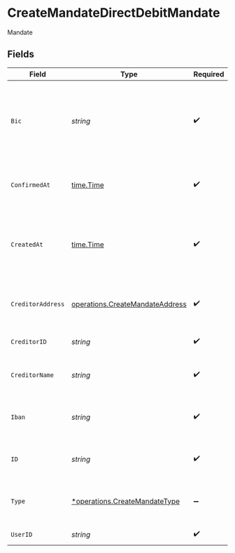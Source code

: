 # CreateMandateDirectDebitMandate

Mandate


## Fields

| Field                                                                                                                                                                                       | Type                                                                                                                                                                                        | Required                                                                                                                                                                                    | Description                                                                                                                                                                                 |
| ------------------------------------------------------------------------------------------------------------------------------------------------------------------------------------------- | ------------------------------------------------------------------------------------------------------------------------------------------------------------------------------------------- | ------------------------------------------------------------------------------------------------------------------------------------------------------------------------------------------- | ------------------------------------------------------------------------------------------------------------------------------------------------------------------------------------------- |
| `Bic`                                                                                                                                                                                       | *string*                                                                                                                                                                                    | :heavy_check_mark:                                                                                                                                                                          | Business Identifier Code (also known as SWIFT-BIC, BIC, SWIFT ID or SWIFT code) [ISO 9362](https://en.wikipedia.org/wiki/ISO_9362).                                                         |
| `ConfirmedAt`                                                                                                                                                                               | [time.Time](https://pkg.go.dev/time#Time)                                                                                                                                                   | :heavy_check_mark:                                                                                                                                                                          | Timestamp of when user validated the mandate                                                                                                                                                |
| `CreatedAt`                                                                                                                                                                                 | [time.Time](https://pkg.go.dev/time#Time)                                                                                                                                                   | :heavy_check_mark:                                                                                                                                                                          | Date and time when the resource was created. [RFC 3339-5](https://datatracker.ietf.org/doc/html/rfc3339#section-5.6), [ISO8601 UTC](https://www.iso.org/iso-8601-date-and-time-format.html) |
| `CreditorAddress`                                                                                                                                                                           | [operations.CreateMandateAddress](../../models/operations/createmandateaddress.md)                                                                                                          | :heavy_check_mark:                                                                                                                                                                          | Address. Must not be a P.O. box or c/o address.                                                                                                                                             |
| `CreditorID`                                                                                                                                                                                | *string*                                                                                                                                                                                    | :heavy_check_mark:                                                                                                                                                                          | Banking identifier of the creditor.                                                                                                                                                         |
| `CreditorName`                                                                                                                                                                              | *string*                                                                                                                                                                                    | :heavy_check_mark:                                                                                                                                                                          | Name of the creditor on the mandate.                                                                                                                                                        |
| `Iban`                                                                                                                                                                                      | *string*                                                                                                                                                                                    | :heavy_check_mark:                                                                                                                                                                          | International Bank Account Number [IBAN](https://en.wikipedia.org/wiki/International_Bank_Account_Number).                                                                                  |
| `ID`                                                                                                                                                                                        | *string*                                                                                                                                                                                    | :heavy_check_mark:                                                                                                                                                                          | Direct Debit Mandate unique identifier.                                                                                                                                                     |
| `Type`                                                                                                                                                                                      | [*operations.CreateMandateType](../../models/operations/createmandatetype.md)                                                                                                               | :heavy_minus_sign:                                                                                                                                                                          | Type of mandate.<br/>* RECURRENT -                                                                                                                                                          |
| `UserID`                                                                                                                                                                                    | *string*                                                                                                                                                                                    | :heavy_check_mark:                                                                                                                                                                          | User unique identifier.                                                                                                                                                                     |